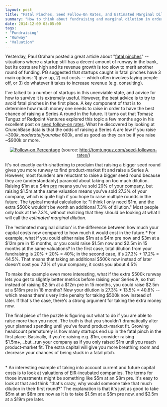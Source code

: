 ```yaml
---
layout: post
title: "Fatal Pinches, Seed Follow-On Rates, and Estimated Marginal Dilution"
summary: "How to think about fundraising and marginal dilution in order to avoid situations where your growth and burn rate make it hard to raise follow-on funding."
date: 2014-12-09 03:05:00
tags:
- "Fundraising"
- "Runway"
- "Valuation"
---
```


Yesterday, Paul Graham posted a great article about "<a href="http://paulgraham.com/pinch.html" target="_blank">fatal pinches</a>" -- situations where a startup still has a decent amount of runway in the bank, but its costs are high and its revenue growth is too slow to merit another round of funding. PG suggested that startups caught in fatal pinches have 3 main options: 1) give up, 2) cut costs -- which often involves laying people off, or 3) do whatever it takes to increase revenue (e.g. consulting).

I've talked to a number of startups in this unenviable state, and advice for how to survive it is extremely useful. However, the best advice is to try to avoid fatal pinches in the first place. A key component of that is to determine how much money one needs to raise in order to have the best chance of raising a Series A round in the future. It turns out that Tomasz Tunguz of Redpoint Ventures explored this topic a few months ago in his excellent post on <a href="http://tomtunguz.com/seed-followon-rates/" target="_blank">seed follow-on rates</a>. What he discovered by looking at CrunchBase data is that the odds of raising a Series A are low if you raise ~$300k, moderate if you raise ~$600k, and as good as they can be if you raise ~$900k or more.

<center>
<a href="{{ site.url }}public/img/fatal-pinches-follow-on.png" target="_blank"><img src="{{ site.url }}public/img/fatal-pinches-follow-on.png" alt="Follow-on Percentage"></a>
(source: <a href="http://tomtunguz.com/seed-followon-rates/" target="_blank">http://tomtunguz.com/seed-followon-rates/</a>)
</center>

It's not exactly earth-shattering to proclaim that raising a bigger seed round gives you more runway to find product-market fit and raise a Series A. However, most founders are reluctant to raise a bigger seed round because they are (understandably) paranoid about taking on too much dilution. Raising $1m at a $4m <a href="{{site.url}}startup-valuations" target="_blank">pre</a> means you've sold 20% of your company, but raising $1.5m at the same valuation means you've sold 27.3% of your company, which is quite high if you hope to raise multiple rounds in the future. The typical mental calculation is: "I think I only need $1m, and the extra $500k wouldn't be worth an additional 7.3% of dilution." Most people only look at the 7.3%, without realizing that they should be looking at what I will call the _estimated marginal dilution_.

The 'estimated marginal dilution' is the difference between how much your capital costs now compared to how much it would cost in the future.* For example, what if you could either raise $1m at a $4m pre now and $3m at a $12m pre in 15 months, _or_ you could raise $1.5m now and $2.5m in 15 months at the same valuations? In the first case, total dilution from your fundraising is 20% + 20% = 40%; in the second case, it's 27.3% + 17.2% = 44.5%. That means that taking an additional $500k now instead of later doesn't cost you 7.3% of your company, it costs you about 4.5%

To make the example even more interesting, what if the extra $500k runway lets you get to slightly better metrics before raising your Series A, so that instead of raising $2.5m at a $12m pre in 15 months, you could raise $2.5m at a $16m pre in 18 months? Now your dilution is 27.3% + 13.5% = 40.8% -- which means there's very little penalty for taking $500k now instead of later. If that's the case, there's a strong argument for taking the extra money now.

The final piece of the puzzle is figuring out what to do if you are able to raise more than you need. The truth is that you shouldn't dramatically alter your planned spending until you've found product-market fit. Growing headcount prematurely is how many startups end up in the fatal pinch in the first place. Basically, if you're raising e.g. $1m, consider raising $1.5m+, _but _run your company as if you only raised $1m until you reach product-market fit. The extra capital will give you more breathing room and decrease your chances of being stuck in a fatal pitch.  

<br>
* An interesting example of taking into account current and future capital costs is to look at valuations of EIR-incubated companies. The terms for those investments might be something like $5m at an $8m pre. It's easy to look at that and think "that's crazy, why would someone take that much dilution in their first round?" The explanation is that it's just as good to take $5m at an $8m pre now as it is to take $1.5m at a $5m pre now, and $3.5m at a $19m pre later.